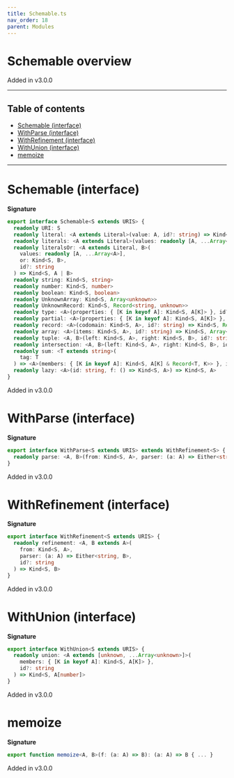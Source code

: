 ```yaml
---
title: Schemable.ts
nav_order: 18
parent: Modules
---
```


# Schemable overview

Added in v3.0.0

---

<h2 class="text-delta">Table of contents</h2>

- [Schemable (interface)](#schemable-interface)
- [WithParse (interface)](#withparse-interface)
- [WithRefinement (interface)](#withrefinement-interface)
- [WithUnion (interface)](#withunion-interface)
- [memoize](#memoize)

---

# Schemable (interface)

**Signature**

```ts
export interface Schemable<S extends URIS> {
  readonly URI: S
  readonly literal: <A extends Literal>(value: A, id?: string) => Kind<S, A>
  readonly literals: <A extends Literal>(values: readonly [A, ...Array<A>], id?: string) => Kind<S, A>
  readonly literalsOr: <A extends Literal, B>(
    values: readonly [A, ...Array<A>],
    or: Kind<S, B>,
    id?: string
  ) => Kind<S, A | B>
  readonly string: Kind<S, string>
  readonly number: Kind<S, number>
  readonly boolean: Kind<S, boolean>
  readonly UnknownArray: Kind<S, Array<unknown>>
  readonly UnknownRecord: Kind<S, Record<string, unknown>>
  readonly type: <A>(properties: { [K in keyof A]: Kind<S, A[K]> }, id?: string) => Kind<S, A>
  readonly partial: <A>(properties: { [K in keyof A]: Kind<S, A[K]> }, id?: string) => Kind<S, Partial<A>>
  readonly record: <A>(codomain: Kind<S, A>, id?: string) => Kind<S, Record<string, A>>
  readonly array: <A>(items: Kind<S, A>, id?: string) => Kind<S, Array<A>>
  readonly tuple: <A, B>(left: Kind<S, A>, right: Kind<S, B>, id?: string) => Kind<S, [A, B]>
  readonly intersection: <A, B>(left: Kind<S, A>, right: Kind<S, B>, id?: string) => Kind<S, A & B>
  readonly sum: <T extends string>(
    tag: T
  ) => <A>(members: { [K in keyof A]: Kind<S, A[K] & Record<T, K>> }, id?: string) => Kind<S, A[keyof A]>
  readonly lazy: <A>(id: string, f: () => Kind<S, A>) => Kind<S, A>
}
```

Added in v3.0.0

# WithParse (interface)

**Signature**

```ts
export interface WithParse<S extends URIS> extends WithRefinement<S> {
  readonly parse: <A, B>(from: Kind<S, A>, parser: (a: A) => Either<string, B>, id?: string) => Kind<S, B>
}
```

Added in v3.0.0

# WithRefinement (interface)

**Signature**

```ts
export interface WithRefinement<S extends URIS> {
  readonly refinement: <A, B extends A>(
    from: Kind<S, A>,
    parser: (a: A) => Either<string, B>,
    id?: string
  ) => Kind<S, B>
}
```

Added in v3.0.0

# WithUnion (interface)

**Signature**

```ts
export interface WithUnion<S extends URIS> {
  readonly union: <A extends [unknown, ...Array<unknown>]>(
    members: { [K in keyof A]: Kind<S, A[K]> },
    id?: string
  ) => Kind<S, A[number]>
}
```

Added in v3.0.0

# memoize

**Signature**

```ts
export function memoize<A, B>(f: (a: A) => B): (a: A) => B { ... }
```

Added in v3.0.0
